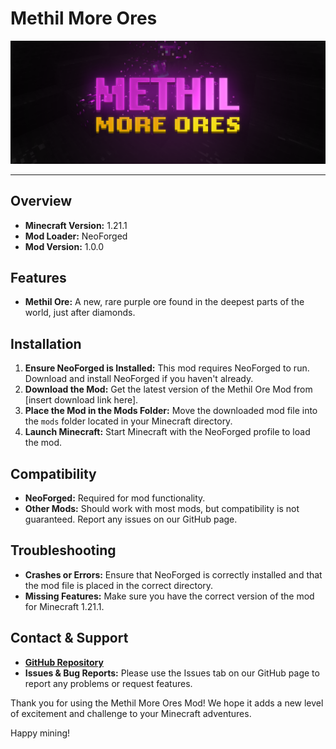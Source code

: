 # Methil More Ores

![methil-more-ores-banner.png](readme%2Fmethil-more-ores-banner.png)

---

## Overview

- **Minecraft Version:** 1.21.1
- **Mod Loader:** NeoForged
- **Mod Version:** 1.0.0

## Features

- **Methil Ore:** A new, rare purple ore found in the deepest parts of the world, just after diamonds.

## Installation

1. **Ensure NeoForged is Installed:** This mod requires NeoForged to run. Download and install NeoForged if you haven't already.
2. **Download the Mod:** Get the latest version of the Methil Ore Mod from [insert download link here].
3. **Place the Mod in the Mods Folder:** Move the downloaded mod file into the `mods` folder located in your Minecraft directory.
4. **Launch Minecraft:** Start Minecraft with the NeoForged profile to load the mod.

## Compatibility

- **NeoForged:** Required for mod functionality.
- **Other Mods:** Should work with most mods, but compatibility is not guaranteed. Report any issues on our GitHub page.

## Troubleshooting

- **Crashes or Errors:** Ensure that NeoForged is correctly installed and that the mod file is placed in the correct directory.
- **Missing Features:** Make sure you have the correct version of the mod for Minecraft 1.21.1.

## Contact & Support

- **[GitHub Repository](https://github.com/IlanOu/methil-more-ores)**
- **Issues & Bug Reports:** Please use the Issues tab on our GitHub page to report any problems or request features.

Thank you for using the Methil More Ores Mod! We hope it adds a new level of excitement and challenge to your Minecraft adventures.

Happy mining!
